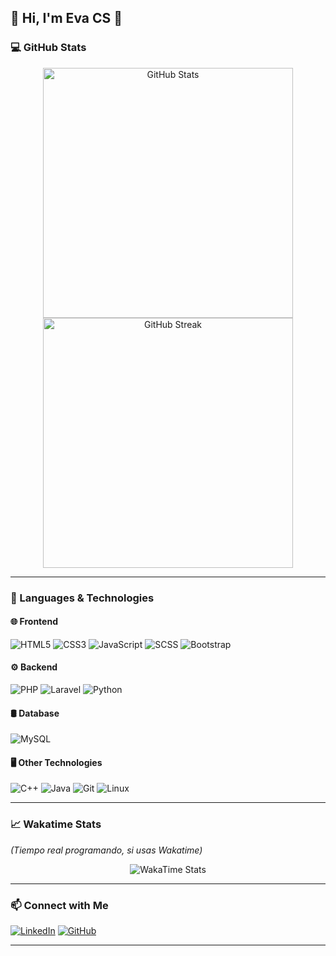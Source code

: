 ## 🌟 Hi, I'm Eva CS 👋

### 💻 GitHub Stats
<div align="center">
  <img src="https://github-readme-stats.vercel.app/api?username=EvaMChavezSerret&show_icons=true&theme=radical&hide=stars&count_private=true" alt="GitHub Stats" width="400">
  <img src="https://github-readme-streak-stats.herokuapp.com/?user=EvaMChavezSerret&theme=radical" alt="GitHub Streak" width="400">
</div>

---

### 🚀 Languages & Technologies

#### 🌐 **Frontend**
![HTML5](https://img.shields.io/badge/HTML5-FF5733?style=flat-square&logo=html5&logoColor=white)
![CSS3](https://img.shields.io/badge/CSS3-007BFF?style=flat-square&logo=css3&logoColor=white)
![JavaScript](https://img.shields.io/badge/JavaScript-F0DB4F?style=flat-square&logo=javascript&logoColor=black)
![SCSS](https://img.shields.io/badge/SCSS-FF69B4?style=flat-square&logo=sass&logoColor=white)
![Bootstrap](https://img.shields.io/badge/Bootstrap-563D7C?style=flat-square&logo=bootstrap&logoColor=white)

#### ⚙️ **Backend**
![PHP](https://img.shields.io/badge/PHP-6C7EB6?style=flat-square&logo=php&logoColor=white)
![Laravel](https://img.shields.io/badge/Laravel-FF2D20?style=flat-square&logo=laravel&logoColor=white)
![Python](https://img.shields.io/badge/Python-3776AB?style=flat-square&logo=python&logoColor=white)

#### 🛢️ **Database**
![MySQL](https://img.shields.io/badge/MySQL-4479A1?style=flat-square&logo=mysql&logoColor=white)

#### 🖥️ **Other Technologies**
![C++](https://img.shields.io/badge/C++-00599C?style=flat-square&logo=c%2B%2B&logoColor=white)
![Java](https://img.shields.io/badge/Java-007396?style=flat-square&logo=java&logoColor=white)
![Git](https://img.shields.io/badge/Git-F05032?style=flat-square&logo=git&logoColor=white)
![Linux](https://img.shields.io/badge/Linux-FCC624?style=flat-square&logo=linux&logoColor=black)

---

### 📈 Wakatime Stats  
*(Tiempo real programando, si usas Wakatime)*  

<div align="center">
  <img src="https://github-readme-stats.vercel.app/api/wakatime?username=EvaMChavezSerret&layout=compact&theme=radical" alt="WakaTime Stats">
</div>

---

### 📫 Connect with Me  
[![LinkedIn](https://img.shields.io/badge/LinkedIn-0A66C2?style=flat-square&logo=linkedin&logoColor=white)](https://www.linkedin.com/in/evamchavezserret)
[![GitHub](https://img.shields.io/badge/GitHub-181717?style=flat-square&logo=github&logoColor=white)](https://github.com/EvaMChavezSerret)

---


<!--
**EvaMChavezSerret/EvaMChavezSerret** is a ✨ _special_ ✨ repository because its `README.md` (this file) appears on your GitHub profile.
🔹 Feel free to reach me at **evachserret28@gmail.com**

Here are some ideas to get you started:

- 🔭 I’m currently working on ...
- 🌱 I’m currently learning ...
- 👯 I’m looking to collaborate on ...
- 🤔 I’m looking for help with ...
- 💬 Ask me about ...
- 📫 How to reach me: ...
- 😄 Pronouns: ...
- ⚡ Fun fact: ...
-->
